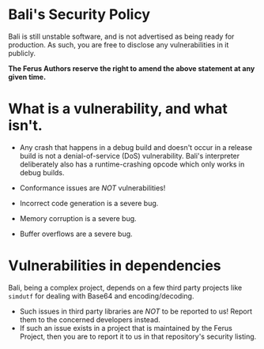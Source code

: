 # Bali's Security Policy
Bali is still unstable software, and is not advertised as being ready for production. As such, you are free to disclose any vulnerabilities in it publicly.

**The Ferus Authors reserve the right to amend the above statement at any given time.**

# What is a vulnerability, and what isn't.
- Any crash that happens in a debug build and doesn't occur in a release build is not a denial-of-service (DoS) vulnerability. Bali's interpreter deliberately also has a runtime-crashing opcode which only works in debug builds.

- Conformance issues are _NOT_ vulnerabilities!

- Incorrect code generation is a severe bug.

- Memory corruption is a severe bug.

- Buffer overflows are a severe bug.

# Vulnerabilities in dependencies
Bali, being a complex project, depends on a few third party projects like `simdutf` for dealing with Base64 and encoding/decoding.

- Such issues in third party libraries are _NOT_ to be reported to us! Report them to the concerned developers instead.
- If such an issue exists in a project that is maintained by the Ferus Project, then you are to report it to us in that repository's security listing.
